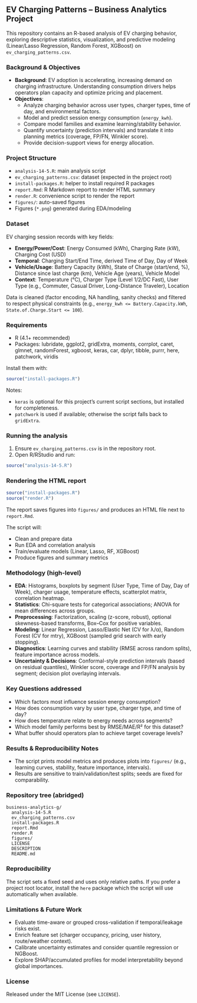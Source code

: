 ## EV Charging Patterns – Business Analytics Project

This repository contains an R-based analysis of EV charging behavior, exploring descriptive statistics, visualization, and predictive modeling (Linear/Lasso Regression, Random Forest, XGBoost) on `ev_charging_patterns.csv`.

### Background & Objectives
- **Background**: EV adoption is accelerating, increasing demand on charging infrastructure. Understanding consumption drivers helps operators plan capacity and optimize pricing and placement.
- **Objectives**:
  - Analyze charging behavior across user types, charger types, time of day, and environmental factors.
  - Model and predict session energy consumption (`energy_kwh`).
  - Compare model families and examine learning/stability behavior.
  - Quantify uncertainty (prediction intervals) and translate it into planning metrics (coverage, FP/FN, Winkler score).
  - Provide decision-support views for energy allocation.

### Project Structure
- `analysis-14-5.R`: main analysis script
- `ev_charging_patterns.csv`: dataset (expected in the project root)
- `install-packages.R`: helper to install required R packages
- `report.Rmd`: R Markdown report to render HTML summary
- `render.R`: convenience script to render the report
- `figures/`: auto-saved figures
- Figures (`*.png`) generated during EDA/modeling

### Dataset
EV charging session records with key fields:
- **Energy/Power/Cost**: Energy Consumed (kWh), Charging Rate (kW), Charging Cost (USD)
- **Temporal**: Charging Start/End Time, derived Time of Day, Day of Week
- **Vehicle/Usage**: Battery Capacity (kWh), State of Charge (start/end, %), Distance since last charge (km), Vehicle Age (years), Vehicle Model
- **Context**: Temperature (°C), Charger Type (Level 1/2/DC Fast), User Type (e.g., Commuter, Casual Driver, Long-Distance Traveler), Location

Data is cleaned (factor encoding, NA handling, sanity checks) and filtered to respect physical constraints (e.g., `energy_kwh <= Battery.Capacity.kWh`, `State.of.Charge.Start <= 100`).

### Requirements
- R (4.1+ recommended)
- Packages: lubridate, ggplot2, gridExtra, moments, corrplot, caret, glmnet, randomForest, xgboost, keras, car, dplyr, tibble, purrr, here, patchwork, viridis

Install them with:

```r
source("install-packages.R")
```

Notes:
- `keras` is optional for this project’s current script sections, but installed for completeness.
- `patchwork` is used if available; otherwise the script falls back to `gridExtra`.

### Running the analysis
1) Ensure `ev_charging_patterns.csv` is in the repository root.
2) Open R/RStudio and run:

```r
source("analysis-14-5.R")
```
### Rendering the HTML report

```r
source("install-packages.R")
source("render.R")
```

The report saves figures into `figures/` and produces an HTML file next to `report.Rmd`.


The script will:
- Clean and prepare data
- Run EDA and correlation analysis
- Train/evaluate models (Linear, Lasso, RF, XGBoost)
- Produce figures and summary metrics

### Methodology (high-level)
- **EDA**: Histograms, boxplots by segment (User Type, Time of Day, Day of Week), charger usage, temperature effects, scatterplot matrix, correlation heatmap.
- **Statistics**: Chi-square tests for categorical associations; ANOVA for mean differences across groups.
- **Preprocessing**: Factorization, scaling (z-score, robust), optional skewness-based transforms, Box–Cox for positive variables.
- **Modeling**: Linear Regression, Lasso/Elastic Net (CV for λ/α), Random Forest (CV for mtry), XGBoost (sampled grid search with early stopping).
- **Diagnostics**: Learning curves and stability (RMSE across random splits), feature importance across models.
- **Uncertainty & Decisions**: Conformal-style prediction intervals (based on residual quantiles), Winkler score, coverage and FP/FN analysis by segment; decision plot overlaying intervals.

### Key Questions addressed
- Which factors most influence session energy consumption?
- How does consumption vary by user type, charger type, and time of day?
- How does temperature relate to energy needs across segments?
- Which model family performs best by RMSE/MAE/R² for this dataset?
- What buffer should operators plan to achieve target coverage levels?

### Results & Reproducibility Notes
- The script prints model metrics and produces plots into `figures/` (e.g., learning curves, stability, feature importance, intervals).
- Results are sensitive to train/validation/test splits; seeds are fixed for comparability.

### Repository tree (abridged)
```
business-analytics-g/
  analysis-14-5.R
  ev_charging_patterns.csv
  install-packages.R
  report.Rmd
  render.R
  figures/
  LICENSE
  DESCRIPTION
  README.md
```

### Reproducibility
The script sets a fixed seed and uses only relative paths. If you prefer a project root locator, install the `here` package which the script will use automatically when available.

### Limitations & Future Work
- Evaluate time-aware or grouped cross-validation if temporal/leakage risks exist.
- Enrich feature set (charger occupancy, pricing, user history, route/weather context).
- Calibrate uncertainty estimates and consider quantile regression or NGBoost.
- Explore SHAP/accumulated profiles for model interpretability beyond global importances.


### License
Released under the MIT License (see `LICENSE`).



